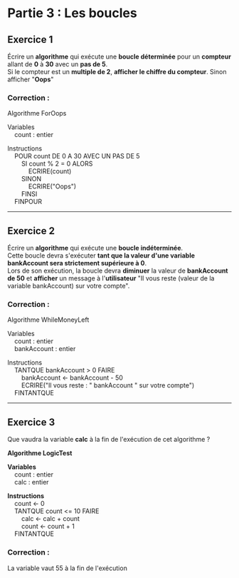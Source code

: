 # Partie 3 : Les boucles  

## Exercice 1  
Écrire un **algorithme** qui exécute une **boucle déterminée** pour un **compteur** allant de **0** à **30** avec un **pas de 5**.  
Si le compteur est un **multiple de 2**, **afficher le chiffre du compteur**. Sinon afficher "**Oops**"

### **Correction** :  

Algorithme ForOops  

Variables  
&nbsp;&nbsp;&nbsp;&nbsp;count : entier  

Instructions  
&nbsp;&nbsp;&nbsp;&nbsp;POUR count DE 0 A 30 AVEC UN PAS DE 5  
&nbsp;&nbsp;&nbsp;&nbsp;&nbsp;&nbsp;&nbsp;&nbsp;SI count % 2 = 0 ALORS  
&nbsp;&nbsp;&nbsp;&nbsp;&nbsp;&nbsp;&nbsp;&nbsp;&nbsp;&nbsp;&nbsp;&nbsp;ECRIRE(count)  
&nbsp;&nbsp;&nbsp;&nbsp;&nbsp;&nbsp;&nbsp;&nbsp;SINON  
&nbsp;&nbsp;&nbsp;&nbsp;&nbsp;&nbsp;&nbsp;&nbsp;&nbsp;&nbsp;&nbsp;&nbsp;ECRIRE("Oops")  
&nbsp;&nbsp;&nbsp;&nbsp;&nbsp;&nbsp;&nbsp;&nbsp;FINSI  
&nbsp;&nbsp;&nbsp;&nbsp;FINPOUR  

---

## Exercice 2  
Écrire un **algorithme** qui exécute une **boucle indéterminée**.  
Cette boucle devra s'exécuter **tant que la valeur d'une variable bankAccount sera strictement supérieure à 0**.  
Lors de son exécution, la boucle devra **diminuer** la valeur de **bankAccount de 50** et **afficher** un message à l'**utilisateur** "Il vous reste (valeur de la variable bankAccount) sur votre compte".  

### **Correction** :  

Algorithme WhileMoneyLeft  

Variables  
&nbsp;&nbsp;&nbsp;&nbsp;count : entier  
&nbsp;&nbsp;&nbsp;&nbsp;bankAccount : entier  

Instructions  
&nbsp;&nbsp;&nbsp;&nbsp;TANTQUE bankAccount > 0 FAIRE  
&nbsp;&nbsp;&nbsp;&nbsp;&nbsp;&nbsp;&nbsp;&nbsp;bankAccount <- bankAccount - 50  
&nbsp;&nbsp;&nbsp;&nbsp;&nbsp;&nbsp;&nbsp;&nbsp;ECRIRE("Il vous reste : " bankAccount " sur votre compte")  
&nbsp;&nbsp;&nbsp;&nbsp;FINTANTQUE  

---

## Exercice 3  

Que vaudra la variable **calc** à la fin de l'exécution de cet algorithme ?

**Algorithme LogicTest**  

**Variables**  
&nbsp;&nbsp;&nbsp;&nbsp;count : entier  
&nbsp;&nbsp;&nbsp;&nbsp;calc : entier

**Instructions**  
&nbsp;&nbsp;&nbsp;&nbsp;count <- 0  
&nbsp;&nbsp;&nbsp;&nbsp;TANTQUE count <= 10 FAIRE  
&nbsp;&nbsp;&nbsp;&nbsp;&nbsp;&nbsp;&nbsp;&nbsp;calc <- calc + count  
&nbsp;&nbsp;&nbsp;&nbsp;&nbsp;&nbsp;&nbsp;&nbsp;count <- count + 1  
&nbsp;&nbsp;&nbsp;&nbsp;FINTANTQUE  

### **Correction** :  

La variable vaut 55 à la fin de l'exécution